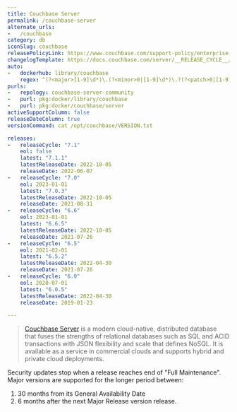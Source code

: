 ```yaml
---
title: Couchbase Server
permalink: /couchbase-server
alternate_urls:
-   /couchbase
category: db
iconSlug: couchbase
releasePolicyLink: https://www.couchbase.com/support-policy/enterprise-software
changelogTemplate: https://docs.couchbase.com/server/__RELEASE_CYCLE__/release-notes/relnotes.html
auto:
-   dockerhub: library/couchbase
    regex: ^(?<major>[1-9]\d*)\.(?<minor>0|[1-9]\d*)\.?(?<patch>0|[1-9]\d*)?$
purls:
-   repology: couchbase-server-community
-   purl: pkg:docker/library/couchbase
-   purl: pkg:docker/couchbase/server
activeSupportColumn: false
releaseDateColumn: true
versionCommand: cat /opt/couchbase/VERSION.txt

releases:
-   releaseCycle: "7.1"
    eol: false
    latest: "7.1.1"
    latestReleaseDate: 2022-10-05
    releaseDate: 2022-06-07
-   releaseCycle: "7.0"
    eol: 2023-01-01
    latest: "7.0.3"
    latestReleaseDate: 2022-10-05
    releaseDate: 2021-08-31
-   releaseCycle: "6.6"
    eol: 2023-01-01
    latest: "6.6.5"
    latestReleaseDate: 2022-10-05
    releaseDate: 2021-07-26
-   releaseCycle: "6.5"
    eol: 2021-02-01
    latest: "6.5.2"
    latestReleaseDate: 2022-04-30
    releaseDate: 2021-07-26
-   releaseCycle: "6.0"
    eol: 2020-07-01
    latest: "6.0.5"
    latestReleaseDate: 2022-04-30
    releaseDate: 2019-01-23

---
```


> [Couchbase Server](https://www.couchbase.com/products/server) is a modern cloud-native, distributed database that fuses the strengths of relational databases such as SQL and ACID transactions with JSON flexibility and scale that defines NoSQL. It is available as a service in commercial clouds and supports hybrid and private cloud deployments. 

Security updates stop when a release reaches end of "Full Maintenance". Major versions are supported for the longer period between:

1. 30 months from its General Availability Date
2. 6 months after the next Major Release version release.
